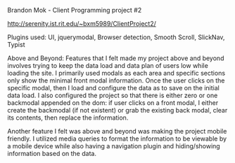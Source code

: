 Brandon Mok - Client Programming project #2

http://serenity.ist.rit.edu/~bxm5989/ClientProject2/


Plugins used:
UI,
jquerymodal,
Browser detection,
Smooth Scroll,
SlickNav,
Typist


Above and Beyond:
Features that I felt made my project above and beyond involves
trying to keep the data load and data plan of users low while loading the site. I primarily
used modals as each area and specific sections only show the minimal front modal information. 
Once the user clicks on the specific modal, then I load and configure the data
as to save on the initial data load. I also configured the project so that there is either zero or one backmodal appended on the dom: if user clicks on a front modal, I either create the backmodal (if not existent) or grab the existing back modal, clear its contents, then replace the information.

Another feature I felt was above and beyond was making the project mobile friendly.
I utilized media queries to format the information to be viewable by a mobile device while also
having a navigation plugin and hiding/showing information based on the data.
